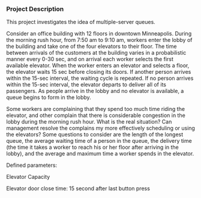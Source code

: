 ### Project Description

This project investigates the idea of multiple-server queues. 

Consider an office building with 12 floors in downtown Minneapolis. During the morning rush hour, from 7:50 am to 9:10 am, workers enter the lobby of the building and take one of the four elevators to their floor. The time between arrivals of the customers at the building varies in a probabilistic manner every 0-30 sec, and on arrival each worker selects the first available elevator. When the worker enters an elevator and selects a floor, the elevator waits 15 sec before closing its doors. If another person arrives within the 15-sec interval, the waiting cycle is repeated. If no person arrives within the 15-sec interval, the elevator departs to deliver all of its passengers. As people arrive in the lobby and no elevator is available, a queue begins to form in the lobby.


Some workers are complaining that they spend too much time riding the elevator, and other complain that there is considerable congestion in the lobby during the morning rush hour. What is the real situation? Can management resolve the complains my more effectively scheduling or using the elevators? Some questions to consider are the length of the longest queue, the average waiting time of a person in the queue, the delivery time (the time it takes a worker to reach his or her floor after arriving in the lobby), and the average and maximum time a worker spends in the elevator.


Defined parameters:

Elevator Capacity

Elevator door close time: 15 second after last button press

